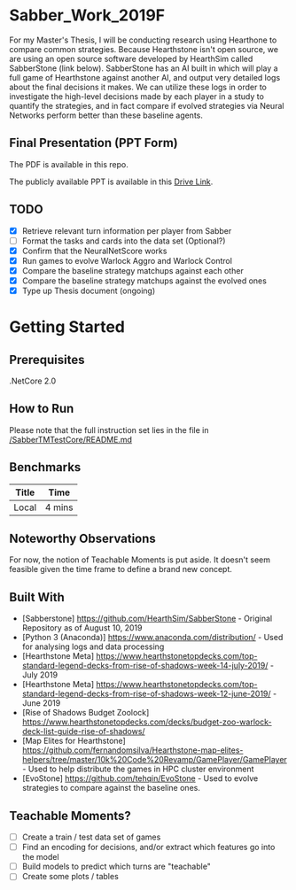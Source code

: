 # Sabber_Work_2019F
For my Master's Thesis, I will be conducting research using Hearthone to compare common strategies. Because Hearthstone isn't open source, we are using an open source software developed by HearthSim called SabberStone (link below). SabberStone has an AI built in which will play a full game of Hearthstone against another AI, and output very detailed logs about the final decisions it makes. We can utilize these logs in order to investigate the high-level decisions made by each player in a study to quantify the strategies, and in fact compare if evolved strategies via Neural Networks perform better than these baseline agents. 

## Final Presentation (PPT Form)
The PDF is available in this repo. 

The publicly available PPT is available in this [Drive Link](https://docs.google.com/presentation/d/1CmDJkEJGiCRlZxZFhQ7sxtBU6EGc7qcT9f041sCTgeM/edit?usp=sharing).

## TODO

- [x] Retrieve relevant turn information per player from Sabber
- [ ] Format the tasks and cards into the data set (Optional?)
- [x] Confirm that the NeuralNetScore works
- [x] Run games to evolve Warlock Aggro and Warlock Control
- [x] Compare the baseline strategy matchups against each other
- [x] Compare the baseline strategy matchups against the evolved ones
- [x] Type up Thesis document (ongoing)
 
# Getting Started
## Prerequisites
.NetCore 2.0

## How to Run
Please note that the full instruction set lies in the file in [/SabberTMTestCore/README.md](https://github.com/cww5/Sabber_Work_2019F/tree/master/SabberTMTestCore)

## Benchmarks
| Title | Time |
| ----- | ---- |
| Local | 4 mins | 

## Noteworthy Observations
For now, the notion of Teachable Moments is put aside. It doesn't seem feasible given the time frame to define a brand new concept.

## Built With
* [Sabberstone] https://github.com/HearthSim/SabberStone - Original Repository as of August 10, 2019
* [Python 3 (Anaconda)] https://www.anaconda.com/distribution/ - Used for analysing logs and data processing
* [Hearthstone Meta] https://www.hearthstonetopdecks.com/top-standard-legend-decks-from-rise-of-shadows-week-14-july-2019/ - July 2019
* [Hearthstone Meta] https://www.hearthstonetopdecks.com/top-standard-legend-decks-from-rise-of-shadows-week-12-june-2019/ - June 2019
* [Rise of Shadows Budget Zoolock] https://www.hearthstonetopdecks.com/decks/budget-zoo-warlock-deck-list-guide-rise-of-shadows/
* [Map Elites for Hearthstone] https://github.com/fernandomsilva/Hearthstone-map-elites-helpers/tree/master/10k%20Code%20Revamp/GamePlayer/GamePlayer - Used to help distribute the games in HPC cluster environment
* [EvoStone] https://github.com/tehqin/EvoStone - Used to evolve strategies to compare against the baseline ones.




## Teachable Moments?
- [ ] Create a train / test data set of games
- [ ] Find an encoding for decisions, and/or extract which features go into the model
- [ ] Build models to predict which turns are "teachable"
- [ ] Create some plots / tables

